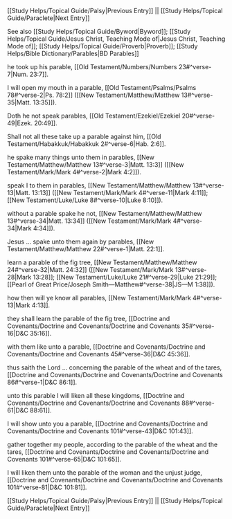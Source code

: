 [[Study Helps/Topical Guide/Palsy|Previous Entry]]  ||  [[Study Helps/Topical Guide/Paraclete|Next Entry]]

 See also [[Study Helps/Topical Guide/Byword|Byword]]; [[Study Helps/Topical Guide/Jesus Christ, Teaching Mode of|Jesus Christ, Teaching Mode of]]; [[Study Helps/Topical Guide/Proverb|Proverb]]; [[Study Helps/Bible Dictionary/Parables|BD Parables]]

 he took up his parable, [[Old Testament/Numbers/Numbers 23#^verse-7|Num. 23:7]].

 I will open my mouth in a parable, [[Old Testament/Psalms/Psalms 78#^verse-2|Ps. 78:2]] ([[New Testament/Matthew/Matthew 13#^verse-35|Matt. 13:35]]).

 Doth he not speak parables, [[Old Testament/Ezekiel/Ezekiel 20#^verse-49|Ezek. 20:49]].

 Shall not all these take up a parable against him, [[Old Testament/Habakkuk/Habakkuk 2#^verse-6|Hab. 2:6]].

 he spake many things unto them in parables, [[New Testament/Matthew/Matthew 13#^verse-3|Matt. 13:3]] ([[New Testament/Mark/Mark 4#^verse-2|Mark 4:2]]).

 speak I to them in parables, [[New Testament/Matthew/Matthew 13#^verse-13|Matt. 13:13]] ([[New Testament/Mark/Mark 4#^verse-11|Mark 4:11]]; [[New Testament/Luke/Luke 8#^verse-10|Luke 8:10]]).

 without a parable spake he not, [[New Testament/Matthew/Matthew 13#^verse-34|Matt. 13:34]] ([[New Testament/Mark/Mark 4#^verse-34|Mark 4:34]]).

 Jesus ... spake unto them again by parables, [[New Testament/Matthew/Matthew 22#^verse-1|Matt. 22:1]].

 learn a parable of the fig tree, [[New Testament/Matthew/Matthew 24#^verse-32|Matt. 24:32]] ([[New Testament/Mark/Mark 13#^verse-28|Mark 13:28]]; [[New Testament/Luke/Luke 21#^verse-29|Luke 21:29]]; [[Pearl of Great Price/Joseph Smith—Matthew#^verse-38|JS—M 1:38]]).

 how then will ye know all parables, [[New Testament/Mark/Mark 4#^verse-13|Mark 4:13]].

 they shall learn the parable of the fig tree, [[Doctrine and Covenants/Doctrine and Covenants/Doctrine and Covenants 35#^verse-16|D&C 35:16]].

 with them like unto a parable, [[Doctrine and Covenants/Doctrine and Covenants/Doctrine and Covenants 45#^verse-36|D&C 45:36]].

 thus saith the Lord ... concerning the parable of the wheat and of the tares, [[Doctrine and Covenants/Doctrine and Covenants/Doctrine and Covenants 86#^verse-1|D&C 86:1]].

 unto this parable I will liken all these kingdoms, [[Doctrine and Covenants/Doctrine and Covenants/Doctrine and Covenants 88#^verse-61|D&C 88:61]].

 I will show unto you a parable, [[Doctrine and Covenants/Doctrine and Covenants/Doctrine and Covenants 101#^verse-43|D&C 101:43]].

 gather together my people, according to the parable of the wheat and the tares, [[Doctrine and Covenants/Doctrine and Covenants/Doctrine and Covenants 101#^verse-65|D&C 101:65]].

 I will liken them unto the parable of the woman and the unjust judge, [[Doctrine and Covenants/Doctrine and Covenants/Doctrine and Covenants 101#^verse-81|D&C 101:81]].

[[Study Helps/Topical Guide/Palsy|Previous Entry]]  ||  [[Study Helps/Topical Guide/Paraclete|Next Entry]]